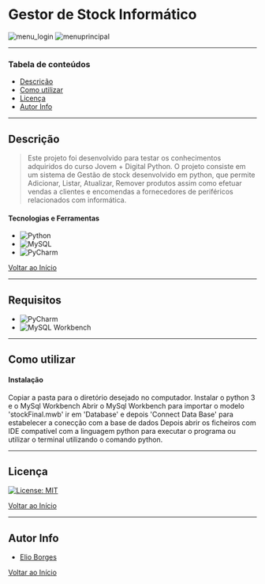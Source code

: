 # Gestor de Stock Informático

![menu_login](https://user-images.githubusercontent.com/92939227/194332244-434c99dc-8dd0-4737-ba8b-94767aa9534c.png)
![menuprincipal](https://user-images.githubusercontent.com/92939227/194332276-d6d9c74b-bec6-4024-ab76-ab22de2f48d6.png)

---

### Tabela de conteúdos

- [Descrição](#descrição)
- [Como utilizar](#Como-utilizar)
- [Licença](#licença)
- [Autor Info](#autor-info)

---

## Descrição

> Este projeto foi desenvolvido para testar os conhecimentos adquiridos do curso Jovem + Digital Python.
> O projeto consiste em um sistema de Gestão de stock desenvolvido em python, que permite Adicionar, Listar, Atualizar, Remover produtos assim como efetuar vendas a clientes e encomendas a fornecedores de periféricos relacionados com informática.

#### Tecnologias e Ferramentas

- ![Python](https://img.shields.io/badge/python-3670A0?style=for-the-badge&logo=python&logoColor=ffdd54)
- ![MySQL](https://img.shields.io/badge/mysql-%2300f.svg?style=for-the-badge&logo=mysql&logoColor=white)
- ![PyCharm](https://img.shields.io/badge/pycharm-143?style=for-the-badge&logo=pycharm&logoColor=black&color=black&labelColor=green)

[Voltar ao Início](#Gestor-de-Stock-Informático)

---

## Requisitos
- ![PyCharm](https://www.jetbrains.com/pycharm/)
- ![MySQL Workbench](https://www.mysql.com/products/workbench/)
---

## Como utilizar

#### Instalação
Copiar a pasta para o diretório desejado no computador.
Instalar o python 3 e o MySql Workbench
Abrir o MySql Workbench para importar o modelo 'stockFinal.mwb' ir em 'Database' e depois 'Connect Data Base' para estabelecer a conecção com a base de dados
Depois abrir os ficheiros com IDE compatível com a linguagem python para executar o programa ou utilizar o terminal utilizando o comando python.

---

## Licença

[![License: MIT](https://img.shields.io/badge/License-MIT-yellow.svg)](https://opensource.org/licenses/MIT)

[Voltar ao Início](#Gestor-de-Stock-Informático)

---

## Autor Info

- [Elio Borges](https://github.com/Xremix34)

[Voltar ao Início](#Gestor-de-Stock-Informático)
